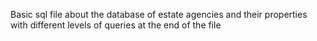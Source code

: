 Basic sql file about the database of estate agencies and their properties with different levels of queries at the end of the file 

